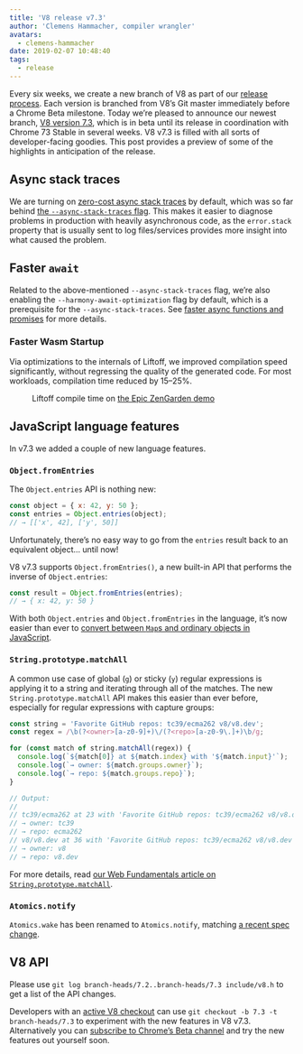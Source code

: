 ```yaml
---
title: 'V8 release v7.3'
author: 'Clemens Hammacher, compiler wrangler'
avatars:
  - clemens-hammacher
date: 2019-02-07 10:48:40
tags:
  - release
---
```


Every six weeks, we create a new branch of V8 as part of our [release process](/docs/release-process). Each version is branched from V8’s Git master immediately before a Chrome Beta milestone. Today we’re pleased to announce our newest branch, [V8 version 7.3](https://chromium.googlesource.com/v8/v8.git/+log/branch-heads/7.3), which is in beta until its release in coordination with Chrome 73 Stable in several weeks. V8 v7.3 is filled with all sorts of developer-facing goodies. This post provides a preview of some of the highlights in anticipation of the release.

## Async stack traces

We are turning on [zero-cost async stack traces](https://bit.ly/v8-zero-cost-async-stack-traces) by default, which was so far behind [the `--async-stack-traces` flag](/blog/fast-async#improved-developer-experience). This makes it easier to diagnose problems in production with heavily asynchronous code, as the `error.stack` property that is usually sent to log files/services provides more insight into what caused the problem.

## Faster `await`

Related to the above-mentioned `--async-stack-traces` flag, we’re also enabling the `--harmony-await-optimization` flag by default, which is a prerequisite for the `--async-stack-traces`. See [faster async functions and promises](/blog/fast-async#await-under-the-hood) for more details.

### Faster Wasm Startup

Via optimizations to the internals of Liftoff, we improved compilation speed significantly, without regressing the quality of the generated code. For most workloads, compilation time reduced by 15–25%.

<figure>
  <img src="/_img/v8-release-73/liftoff-epic.svg" alt="">
  <figcaption>Liftoff compile time on <a href="https://s3.amazonaws.com/mozilla-games/ZenGarden/EpicZenGarden.html">the Epic ZenGarden demo</a></figcaption>
</figure>

## JavaScript language features

In v7.3 we added a couple of new language features.

### `Object.fromEntries`

The `Object.entries` API is nothing new:

```js
const object = { x: 42, y: 50 };
const entries = Object.entries(object);
// → [['x', 42], ['y', 50]]
```

Unfortunately, there’s no easy way to go from the `entries` result back to an equivalent object… until now!

V8 v7.3 supports `Object.fromEntries()`, a new built-in API that performs the inverse of `Object.entries`:

```js
const result = Object.fromEntries(entries);
// → { x: 42, y: 50 }
```

With both `Object.entries` and `Object.fromEntries` in the language, it’s now easier than ever to [convert between `Map`s and ordinary objects in JavaScript](https://github.com/tc39/proposal-object-from-entries#when-is-this-useful).

### `String.prototype.matchAll`

A common use case of global (`g`) or sticky (`y`) regular expressions is applying it to a string and iterating through all of the matches. The new `String.prototype.matchAll` API makes this easier than ever before, especially for regular expressions with capture groups:

```js
const string = 'Favorite GitHub repos: tc39/ecma262 v8/v8.dev';
const regex = /\b(?<owner>[a-z0-9]+)\/(?<repo>[a-z0-9\.]+)\b/g;

for (const match of string.matchAll(regex)) {
  console.log(`${match[0]} at ${match.index} with '${match.input}'`);
  console.log(`→ owner: ${match.groups.owner}`);
  console.log(`→ repo: ${match.groups.repo}`);
}

// Output:
//
// tc39/ecma262 at 23 with 'Favorite GitHub repos: tc39/ecma262 v8/v8.dev'
// → owner: tc39
// → repo: ecma262
// v8/v8.dev at 36 with 'Favorite GitHub repos: tc39/ecma262 v8/v8.dev'
// → owner: v8
// → repo: v8.dev
```

For more details, read [our Web Fundamentals article on `String.prototype.matchAll`](TODO).

### `Atomics.notify`

`Atomics.wake` has been renamed to `Atomics.notify`, matching [a recent spec change](https://github.com/tc39/ecma262/pull/1220).

## V8 API

Please use `git log branch-heads/7.2..branch-heads/7.3 include/v8.h` to get a list of the API changes. 

Developers with an [active V8 checkout](/docs/source-code#using-git) can use `git checkout -b 7.3 -t branch-heads/7.3` to experiment with the new features in V8 v7.3. Alternatively you can [subscribe to Chrome’s Beta channel](https://www.google.com/chrome/browser/beta.html) and try the new features out yourself soon.
